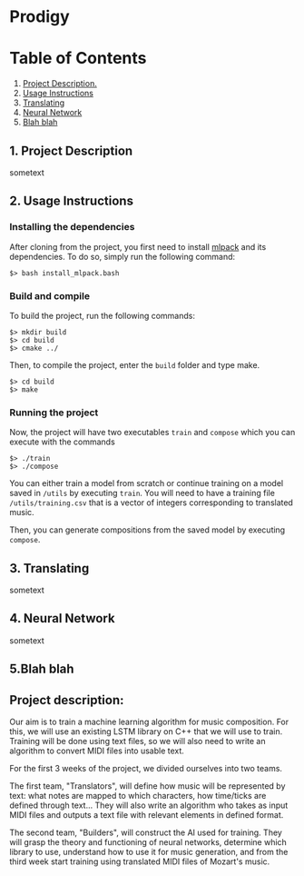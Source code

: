 # Prodigy

# Table of Contents 

1. [ Project Description. ](#desc)
2. [ Usage Instructions ](#usage)
3. [ Translating ](#trans)
4. [ Neural Network](#network)
5. [ Blah blah](#other)

<a name="desc"></a>
## 1. Project Description

sometext

<a name="usage"></a>
## 2. Usage Instructions

### Installing the dependencies
After cloning from the project, you first need to install [mlpack](https://www.mlpack.org) and its dependencies.
To do so, simply run the following command:
```
$> bash install_mlpack.bash 
```

### Build and compile
To build the project, run the following commands:
```
$> mkdir build
$> cd build
$> cmake ../
```

Then, to compile the project, enter the `build` folder and type make.
```
$> cd build
$> make
```

### Running the project
Now, the project will have two executables `train` and `compose` which you can execute with the commands 
```
$> ./train
$> ./compose
```
You can either train a model from scratch or continue training on a model saved in `/utils` by executing `train`.
You will need to have a training file `/utils/training.csv` that is a vector of integers corresponding to translated music.

Then, you can generate compositions from the saved model by executing `compose`.

<a name="trans"></a>
## 3. Translating 

sometext

<a name="network"></a>
## 4. Neural Network 

sometext

<a name="extra"></a>
## 5.Blah blah



## Project description:

Our aim is to train a machine learning algorithm for music composition. For this, we will use an existing LSTM library on C++ that we will use to train. Training will be done using text files, so we will also need to write an algorithm to convert MIDI files into usable text.

For the first 3 weeks of the project, we divided ourselves into two teams.

The first team, "Translators", will define how music will be represented by text: what notes are mapped to which characters, how time/ticks are defined through text... They will also write an algorithm who takes as input MIDI files and outputs a text file with relevant elements in defined format.

The second team, "Builders", will construct the AI used for training. They will grasp the theory and functioning of neural networks, determine which library to use, understand how to use it for music generation, and from the third week start training using translated MIDI files of Mozart's music.


